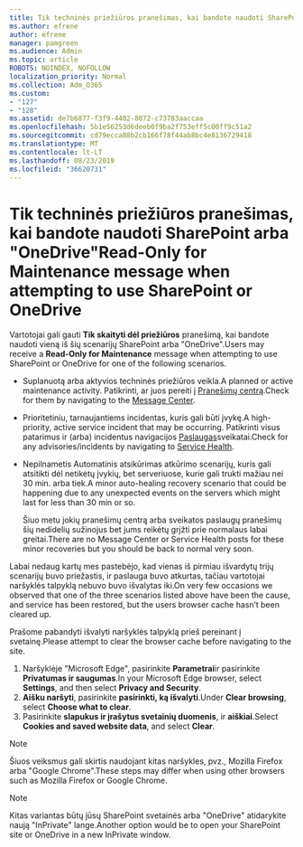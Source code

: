 ```yaml
---
title: Tik techninės priežiūros pranešimas, kai bandote naudoti SharePoint arba "OneDrive"
ms.author: efrene
author: efrene
manager: pamgreen
ms.audience: Admin
ms.topic: article
ROBOTS: NOINDEX, NOFOLLOW
localization_priority: Normal
ms.collection: Adm_O365
ms.custom:
- "127"
- "128"
ms.assetid: de7b6877-f3f9-4402-8072-c73783aaccaa
ms.openlocfilehash: 5b1e56253d6deeb0f9ba2f753eff5c00ff9c51a2
ms.sourcegitcommit: cd79ecca88b2cb166f78f44ab8bc4e8136729418
ms.translationtype: MT
ms.contentlocale: lt-LT
ms.lasthandoff: 08/23/2019
ms.locfileid: "36620731"
---
```

# <a name="read-only-for-maintenance-message-when-attempting-to-use-sharepoint-or-onedrive"></a><span data-ttu-id="eea03-102">Tik techninės priežiūros pranešimas, kai bandote naudoti SharePoint arba "OneDrive"</span><span class="sxs-lookup"><span data-stu-id="eea03-102">Read-Only for Maintenance message when attempting to use SharePoint or OneDrive</span></span>

<span data-ttu-id="eea03-103">Vartotojai gali gauti **Tik skaityti dėl priežiūros** pranešimą, kai bandote naudoti vieną iš šių scenarijų SharePoint arba "OneDrive".</span><span class="sxs-lookup"><span data-stu-id="eea03-103">Users may receive a **Read-Only for Maintenance** message when attempting to use SharePoint or OneDrive for one of the following scenarios.</span></span> 

-   <span data-ttu-id="eea03-104">Suplanuotą arba aktyvios techninės priežiūros veikla.</span><span class="sxs-lookup"><span data-stu-id="eea03-104">A planned or active maintenance activity.</span></span>  <span data-ttu-id="eea03-105">Patikrinti, ar juos pereiti į [Pranešimų centrą](https://portal.office.com/adminportal/home#/messagecenter).</span><span class="sxs-lookup"><span data-stu-id="eea03-105">Check for them by navigating to the [Message Center](https://portal.office.com/adminportal/home#/messagecenter).</span></span>
-   <span data-ttu-id="eea03-106">Prioritetiniu, tarnaujantiems incidentas, kuris gali būti įvykę.</span><span class="sxs-lookup"><span data-stu-id="eea03-106">A high-priority, active service incident that may be occurring.</span></span> <span data-ttu-id="eea03-107">Patikrinti visus patarimus ir (arba) incidentus navigacijos [Paslaugas](https://portal.office.com/adminportal/home#/servicehealth)sveikatai.</span><span class="sxs-lookup"><span data-stu-id="eea03-107">Check for any advisories/incidents by navigating to [Service Health](https://portal.office.com/adminportal/home#/servicehealth).</span></span>
-   <span data-ttu-id="eea03-108">Nepilnametis Automatinis atsikūrimas atkūrimo scenarijų, kuris gali atsitikti dėl netikėtų įvykių, bet serveriuose, kurie gali trukti mažiau nei 30 min. arba tiek.</span><span class="sxs-lookup"><span data-stu-id="eea03-108">A minor auto-healing recovery scenario that could be happening due to any unexpected events on the servers which might last for less than 30 min or so.</span></span> 
    
    <span data-ttu-id="eea03-109">Šiuo metu jokių pranešimų centrą arba sveikatos paslaugų pranešimų šių nedidelių sužinojus bet jums reikėtų grįžti prie normalaus labai greitai.</span><span class="sxs-lookup"><span data-stu-id="eea03-109">There are no Message Center or Service Health posts for these minor recoveries but you should be back to normal very soon.</span></span>

<span data-ttu-id="eea03-110">Labai nedaug kartų mes pastebėjo, kad vienas iš pirmiau išvardytų trijų scenarijų buvo priežastis, ir paslauga buvo atkurtas, tačiau vartotojai naršyklės talpyklą nebuvo buvo išvalytas iki.</span><span class="sxs-lookup"><span data-stu-id="eea03-110">On very few occasions we observed that one of the three scenarios listed above have been the cause, and service has been restored, but the users browser cache hasn’t been cleared up.</span></span>

<span data-ttu-id="eea03-111">Prašome pabandyti išvalyti naršyklės talpyklą prieš pereinant į svetainę.</span><span class="sxs-lookup"><span data-stu-id="eea03-111">Please attempt to clear the browser cache before navigating to the site.</span></span>

1. <span data-ttu-id="eea03-112">Naršyklėje "Microsoft Edge", pasirinkite **Parametrai**ir pasirinkite **Privatumas ir saugumas**.</span><span class="sxs-lookup"><span data-stu-id="eea03-112">In your Microsoft Edge browser, select **Settings**, and then select **Privacy and Security**.</span></span>
2. <span data-ttu-id="eea03-113">**Aišku naršyti**, pasirinkite **pasirinkti, ką išvalyti**.</span><span class="sxs-lookup"><span data-stu-id="eea03-113">Under **Clear browsing**, select **Choose what to clear**.</span></span>
3. <span data-ttu-id="eea03-114">Pasirinkite **slapukus ir įrašytus svetainių duomenis**, ir **aiškiai**.</span><span class="sxs-lookup"><span data-stu-id="eea03-114">Select **Cookies and saved website data**, and select **Clear**.</span></span>

>[!Note] 
> <span data-ttu-id="eea03-115">Šiuos veiksmus gali skirtis naudojant kitas naršykles, pvz., Mozilla Firefox arba "Google Chrome".</span><span class="sxs-lookup"><span data-stu-id="eea03-115">These steps may differ when using other browsers such as Mozilla Firefox or Google Chrome.</span></span>

>[!Note] 
> <span data-ttu-id="eea03-116">Kitas variantas būtų jūsų SharePoint svetainės arba "OneDrive" atidarykite naują "InPrivate" lange.</span><span class="sxs-lookup"><span data-stu-id="eea03-116">Another option would be to open your SharePoint site or OneDrive in a new InPrivate window.</span></span>